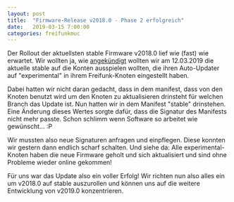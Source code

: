 ```yaml
---
layout: post
title:  "Firmware-Release v2018.0 - Phase 2 erfolgreich"
date:   2019-03-15 7:00:00
categories: freifunkmuc
---
```

Der Rollout der aktuellsten stable Firmware v2018.0 lief wie (fast) wie erwartet.
Wir wollten ja, wie [angekündigt](freifunkmuc/2019/03/01/release-firmware-v2018.0-experimental/) wollten wir am 12.03.2019 die aktuelle stable auf die Konten ausspielen wollten, die ihren Auto-Updater auf "experimental" in ihrem Freifunk-Knoten eingestellt haben.

Dabei hatten wir nicht daran gedacht, dass in dem manifest, dass von den Knoten benutzt wird um den Knoten zu aktualisieren drinsteht für welchen Branch das Update ist.
Nun hatten wir in dem Manifest "stable" drinstehen. Eine Änderung dieses Wertes sorgte dafür, dass die Signatur des Manifests nicht mehr passte. Schon schlimm wenn Software so arbeitet wie gewünscht... :P

Wir mussten also neue Signaturen anfragen und einpflegen.
Diese konnten wir gestern dann endlich scharf schalten.
Und siehe da: Alle experimental-Knoten haben die neue Firmware geholt und sich aktualisiert und sind ohne Probleme wieder online gekommen!

Für uns war das Update also ein voller Erfolg!
Wir richten nun also alles ein um v2018.0 auf stable auszurollen und können uns auf die weitere Entwicklung von v2019.0 konzentrieren.